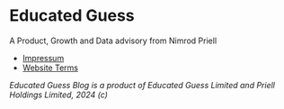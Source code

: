 # Educated Guess

A Product, Growth and Data advisory from Nimrod Priell

* [Impressum](/impressum)
* [Website Terms](/terms-of-service)

*Educated Guess Blog is a product of Educated Guess Limited and Priell Holdings Limited, 2024 (c)*

